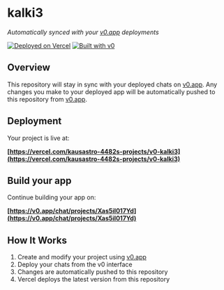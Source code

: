 # kalki3

*Automatically synced with your [v0.app](https://v0.app) deployments*

[![Deployed on Vercel](https://img.shields.io/badge/Deployed%20on-Vercel-black?style=for-the-badge&logo=vercel)](https://vercel.com/kausastro-4482s-projects/v0-kalki3)
[![Built with v0](https://img.shields.io/badge/Built%20with-v0.app-black?style=for-the-badge)](https://v0.app/chat/projects/Xas5iI017Yd)

## Overview

This repository will stay in sync with your deployed chats on [v0.app](https://v0.app).
Any changes you make to your deployed app will be automatically pushed to this repository from [v0.app](https://v0.app).

## Deployment

Your project is live at:

**[https://vercel.com/kausastro-4482s-projects/v0-kalki3](https://vercel.com/kausastro-4482s-projects/v0-kalki3)**

## Build your app

Continue building your app on:

**[https://v0.app/chat/projects/Xas5iI017Yd](https://v0.app/chat/projects/Xas5iI017Yd)**

## How It Works

1. Create and modify your project using [v0.app](https://v0.app)
2. Deploy your chats from the v0 interface
3. Changes are automatically pushed to this repository
4. Vercel deploys the latest version from this repository
